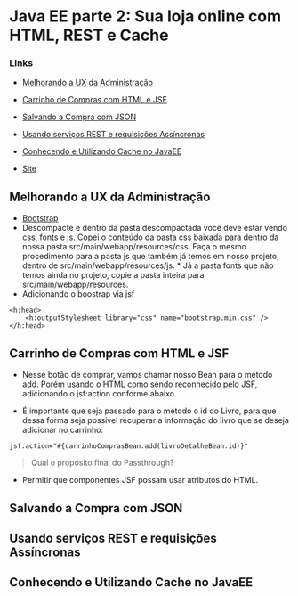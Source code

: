 # Java EE parte 2: Sua loja online com HTML, REST e Cache


### Links
- [Melhorando a UX da Administração](#anc1)
- [Carrinho de Compras com HTML e JSF](#anc2)
- [Salvando a Compra com JSON](#anc3)
- [Usando serviços REST e requisições Assíncronas](#anc4)
- [Conhecendo e Utilizando Cache no JavaEE](#anc5)

- [Site](http://localhost:8080/casadocodigo/index.xhtml)
##

<a name="anc1"></a>

## Melhorando a UX da Administração 
- [Bootstrap](https://getbootstrap.com/docs/3.4/getting-started/)
- Descompacte e dentro da pasta descompactada você deve estar vendo css, fonts e js. Copei o conteúdo da pasta css baixada para dentro da nossa pasta src/main/webapp/resources/css. Faça o mesmo procedimento para a pasta js que também já temos em nosso projeto, dentro de src/main/webapp/resources/js. * Já a pasta fonts que não temos ainda no projeto, copie a pasta inteira para src/main/webapp/resources.
- Adicionando o boostrap via jsf
```
<h:head>
    <h:outputStylesheet library="css" name="bootstrap.min.css" />
</h:head>

```

<a name="anc2"></a>

## Carrinho de Compras com HTML e JSF
- Nesse botão de comprar, vamos chamar nosso Bean para o método add. Porém usando o HTML como sendo reconhecido pelo JSF, adicionando o jsf:action conforme abaixo.

- É importante que seja passado para o método o id do Livro, para que dessa forma seja possível recuperar a informação do livro que se deseja adicionar no carrinho:

```
jsf:action="#{carrinhoComprasBean.add(livroDetalheBean.id)}"
```

> Qual o propósito final do Passthrough?
- Permitir que componentes JSF possam usar atributos do HTML.

<a name="anc3"></a>

## Salvando a Compra com JSON

<a name="anc4"></a>

## Usando serviços REST e requisições Assíncronas


<a name="anc5"></a>

## Conhecendo e Utilizando Cache no JavaEE